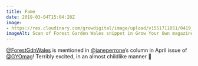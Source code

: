 ```yaml
---
title: Fame
date: 2019-03-04T15:04:28Z
image: 
- https://res.cloudinary.com/growdigital/image/upload/v1551711851/0419_GYO_Jane_Perrone_detail.jpg
imageAlt: Scan of Forest Garden Wales snippet in Grow Your Own magazine
---
```


[@ForestGdnWales](https://mobile.twitter.com/ForestGdnWales) is mentioned in [@janeperrone](https://mobile.twitter.com/janeperrone)’s column in April issue of [@GYOmag](https://mobile.twitter.com/)! Terribly excited, in an almost childlike manner 🙂
